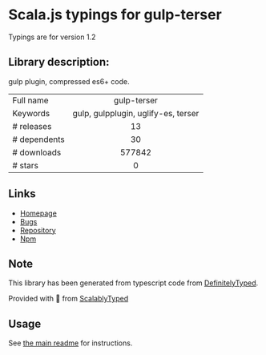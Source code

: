 
# Scala.js typings for gulp-terser

Typings are for version 1.2

## Library description:
gulp plugin, compressed es6+ code.

|                    |                 |
| ------------------ | :-------------: |
| Full name          | gulp-terser |
| Keywords           | gulp, gulpplugin, uglify-es, terser |
| # releases         | 13 |
| # dependents       | 30 |
| # downloads        | 577842 |
| # stars            | 0 |

## Links
- [Homepage](https://github.com/duan602728596/gulp-terser#readme)
- [Bugs](https://github.com/duan602728596/gulp-terser/issues)
- [Repository](https://github.com/duan602728596/gulp-terser)
- [Npm](https://www.npmjs.com/package/gulp-terser)
    


## Note
This library has been generated from typescript code from [DefinitelyTyped](https://definitelytyped.org).

Provided with :purple_heart: from [ScalablyTyped](https://github.com/oyvindberg/ScalablyTyped)

## Usage
See [the main readme](../../readme.md) for instructions.


